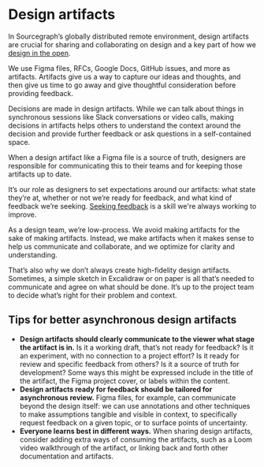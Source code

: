 # Design artifacts

In Sourcegraph’s globally distributed remote environment, design artifacts are crucial for sharing and collaborating on design and a key part of how we [design in the open](../index.md#designing-in-the-open).

We use Figma files, RFCs, Google Docs, GitHub issues, and more as artifacts. Artifacts give us a way to capture our ideas and thoughts, and then give us time to go away and give thoughtful consideration before providing feedback.

Decisions are made in design artifacts. While we can talk about things in synchronous sessions like Slack conversations or video calls, making decisions in artifacts helps others to understand the context around the decision and provide further feedback or ask questions in a self-contained space.

When a design artifact like a Figma file is a source of truth, designers are responsible for communicating this to their teams and for keeping those artifacts up to date.

It’s our role as designers to set expectations around our artifacts: what state they’re at, whether or not we’re ready for feedback, and what kind of feedback we’re seeking. [Seeking feedback](../../../../company-info-and-process/communication/seeking-and-giving-feedback.md#giving-feedback) is a skill we're always working to improve.

As a design team, we’re low-process. We avoid making artifacts for the sake of making artifacts. Instead, we make artifacts when it makes sense to help us communicate and collaborate, and we optimize for clarity and understanding.

That’s also why we don’t always create high-fidelity design artifacts. Sometimes, a simple sketch in Excalidraw or on paper is all that’s needed to communicate and agree on what should be done. It’s up to the project team to decide what’s right for their problem and context.

## Tips for better asynchronous design artifacts

- **Design artifacts should clearly communicate to the viewer what stage the artifact is in.** Is it a working draft, that’s not ready for feedback? Is it an experiment, with no connection to a project effort? Is it ready for review and specific feedback from others? Is it a source of truth for development? Some ways this might be expressed include in the title of the artifact, the Figma project cover, or labels within the content.
- **Design artifacts ready for feedback should be tailored for asynchronous review.** Figma files, for example, can communicate beyond the design itself: we can use annotations and other techniques to make assumptions tangible and visible in context, to specifically request feedback on a given topic, or to surface points of uncertainty.
- **Everyone learns best in different ways.** When sharing design artifacts, consider adding extra ways of consuming the artifacts, such as a Loom video walkthrough of the artifact, or linking back and forth other documentation and artifacts.
